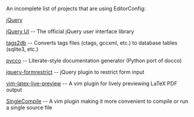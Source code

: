 An incomplete list of projects that are using EditorConfig:

[jQuery](https://github.com/jquery/jquery)

[jQuery UI](https://github.com/jquery/jquery-ui) -- The official jQuery user interface library

[tags2db](http://xuhdev.github.com/tags2db) -- Converts tags files (ctags, gccxml, etc.) to database
tables (sqlite3, etc.)

[pycco](https://github.com/fitzgen/pycco) -- Literate-style documentation generator (Python port of docco)

[jquery-formrestrict](https://github.com/treyhunner/jquery-formrestrict) -- jQuery plugin to restrict form input

[vim-latex-live-preview](https://github.com/xuhdev/vim-latex-live-preview) -- A vim plugin for lively previewing LaTeX PDF output

[SingleCompile](https://github.com/xuhdev/SingleCompile) -- A vim plugin making it more convenient to compile or run a single source file